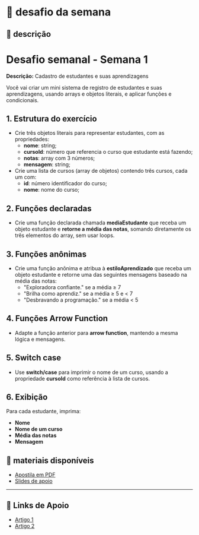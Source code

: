 # 📘 desafio da semana

## 📖 descrição
# Desafio semanal - Semana 1

**Descrição:** Cadastro de estudantes e suas aprendizagens

Você vai criar um mini sistema de registro de estudantes e suas
aprendizagens, usando arrays e objetos literais, e aplicar funções e
condicionais.

## 1. Estrutura do exercício

-   Crie três objetos literais para representar estudantes, com as
    propriedades:
    -   **nome**: string;
    -   **cursoId**: número que referencia o curso que estudante está
        fazendo;
    -   **notas**: array com 3 números;
    -   **mensagem**: string;
-   Crie uma lista de cursos (array de objetos) contendo três cursos,
    cada um com:
    -   **id**: número identificador do curso;
    -   **nome**: nome do curso;

## 2. Funções declaradas

-   Crie uma função declarada chamada **mediaEstudante** que receba um
    objeto estudante e **retorne a média das notas**, somando
    diretamente os três elementos do array, sem usar loops.

## 3. Funções anônimas

-   Crie uma função anônima e atribua à **estiloAprendizado** que receba
    um objeto estudante e retorne uma das seguintes mensagens baseado na
    média das notas:
    -   "Exploradora confiante." se a média ≥ 7
    -   "Brilha como aprendiz." se a média ≥ 5 e \< 7
    -   "Desbravando a programação." se a média \< 5

## 4. Funções Arrow Function

-   Adapte a função anterior para **arrow function**, mantendo a mesma
    lógica e mensagens.

## 5. Switch case

-   Use **switch/case** para imprimir o nome de um curso, usando a
    propriedade **cursoId** como referência à lista de cursos.

## 6. Exibição

Para cada estudante, imprima:

-   **Nome**
-   **Nome de um curso**
-   **Média das notas**
-   **Mensagem**


## 📂 materiais disponíveis
- [Apostila em PDF](./apostila.pdf)  
- [Slides de apoio](./slides.pdf)  

---

## 🔗 Links de Apoio
- [Artigo 1](https://)  
- [Artigo 2](https://)  
